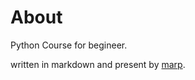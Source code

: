 # About

Python Course for begineer.

written in markdown and present by [marp](https://marp.app/).
